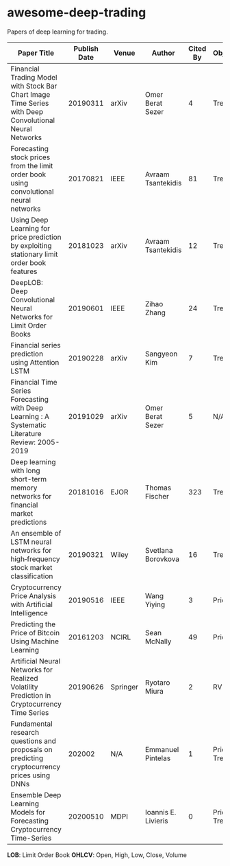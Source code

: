 # awesome-deep-trading

Papers of deep learning for trading.

| Paper Title                                                                                            | Publish Date | Venue    | Author              | Cited By | Objective     | Loss     | Models               | Data    |
| ------------------------------------------------------------------------------------------------------ | ------------ | -------- | ------------------- | -------- | ------------- | -------- | -------------------- | ------- |
| Financial Trading Model with Stock Bar Chart Image Time Series with Deep Convolutional Neural Networks | 20190311     | arXiv    | Omer Berat Sezer    | 4        | Trend         | TODO     | CNN                  | OHLCV   |
| Forecasting stock prices from the limit order book using convolutional neural networks                 | 20170821     | IEEE     | Avraam Tsantekidis  | 81       | Trend         | TODO     | CNN                  | LOB     |
| Using Deep Learning for price prediction by exploiting stationary limit order book features            | 20181023     | arXiv    | Avraam Tsantekidis  | 12       | Trend         | TODO     | CNN+LSTM             | LOB     |
| DeepLOB: Deep Convolutional Neural Networks for Limit Order Books                                      | 20190601     | IEEE     | Zihao Zhang         | 24       | Trend         | TODO     | CNN+LSTM             | LOB     |
| Financial series prediction using Attention LSTM                                                       | 20190228     | arXiv    | Sangyeon Kim        | 7        | Trend         | TODO     | LSTM with attention  | OHLCV   |
| Financial Time Series Forecasting with Deep Learning : A Systematic Literature Review: 2005-2019       | 20191029     | arXiv    | Omer Berat Sezer    | 5        | N/A           | TODO     | N/A                  | N/A     |
| Deep learning with long short-term memory networks for financial market predictions                    | 20181016     | EJOR     | Thomas Fischer      | 323      | Trend         | TODO     | LSTM                 | S&P 500 |
| An ensemble of LSTM neural networks for high‐frequency stock market classification                     | 20190321     | Wiley    | Svetlana Borovkova  | 16       | Trend         | TODO     | LSTM                 | OHLCV   |
| Cryptocurrency Price Analysis with Artificial Intelligence                                             | 20190516     | IEEE     | Wang Yiying         | 3        | Price         | TODO     | MLP,LSTM             | OHLC    |
| Predicting the Price of Bitcoin Using Machine Learning                                                 | 20161203     | NCIRL    | Sean McNally        | 49       | Price         | TODO     | RNN,LSTM,ARIMA       | OHLC    |
| Artificial Neural Networks for Realized Volatility Prediction in Cryptocurrency Time Series            | 20190626     | Springer | Ryotaro Miura       | 2        | RV            | TODO     | Ridge Regression     | OHLCV   |
| Fundamental research questions and proposals on predicting cryptocurrency prices using DNNs            | 202002       | N/A      | Emmanuel Pintelas   | 1        | Price; Trend  | RMSE;ACC | CNN-LSTM, CNN-BiLSTM | N/A     |
| Ensemble Deep Learning Models for Forecasting Cryptocurrency Time-Series                               | 20200510     | MDPI     | Ioannis E. Livieris | 0        | Price ; Trend | RMSE;ACC | CNN-LSTM, CNN-BiLSTM | OHLCV   |

**LOB**: Limit Order Book **OHLCV**: Open, High, Low, Close, Volume
